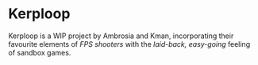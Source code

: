 # Kerploop
Kerploop is a WIP project by Ambrosia and Kman, incorporating their favourite elements of 
*FPS shooters* with the *laid-back, easy-going* feeling of sandbox games.
